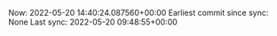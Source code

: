 Now: 2022-05-20 14:40:24.087560+00:00 Earliest commit since sync: None Last sync: 2022-05-20 09:48:55+00:00

